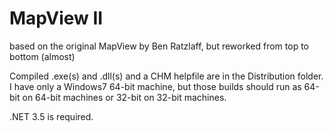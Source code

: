 # MapView II

based on the original MapView by Ben Ratzlaff, but reworked from top to bottom (almost)

Compiled .exe(s) and .dll(s) and a CHM helpfile are in the Distribution folder. I have only a Windows7 64-bit machine, but those builds should run as 64-bit on 64-bit machines or 32-bit on 32-bit machines.

.NET 3.5 is required.
